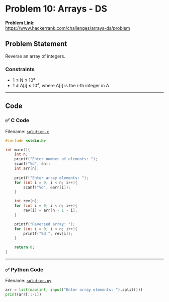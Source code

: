 # Problem 10: Arrays - DS

**Problem Link:**  
https://www.hackerrank.com/challenges/arrays-ds/problem

## Problem Statement
Reverse an array of integers.

### Constraints
- 1 ≤ N ≤ 10³
- 1 ≤ A[i] ≤ 10⁴, where A[i] is the i-th integer in A

---

## Code

### ✅ C Code
Filename: [`solution.c`](./solution.c)

```c
#include <stdio.h>

int main(){
	int n;
	printf("Enter number of elements: ");
	scanf("%d", &n);
	int arr[n];
	
	printf("Enter array elements: ");
	for (int i = 0; i < n; i++){
		scanf("%d", &arr[i]);
	}

	int rev[n];
	for (int i = 0; i < n; i++){
		rev[i] = arr[n - 1 - i];
	}

	printf("Reversed array: ");
	for (int i = 0; i < n; i++){
		printf("%d ", rev[i]);
	}

	return 0;
}
```

---

### ✅ Python Code
Filename: [`solution.py`](./solution.py)

```python
arr = list(map(int, input("Enter array elements: ").split()))
print(arr[::-1])
```